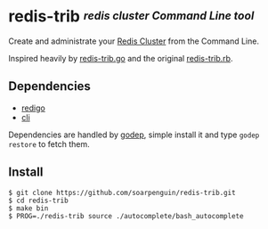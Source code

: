 # **redis-trib** <sup><sub>_redis cluster Command Line tool_</sub></sup>

Create and administrate your [Redis Cluster][cluster-tutorial] from the Command Line.

Inspired heavily by [redis-trib.go][] and the original [redis-trib.rb][].

## Dependencies

* [redigo][]
* [cli][]

Dependencies are handled by [godep][], simple install it and type `godep restore` to fetch them.

## Install

```console
$ git clone https://github.com/soarpenguin/redis-trib.git
$ cd redis-trib
$ make bin
$ PROG=./redis-trib source ./autocomplete/bash_autocomplete
```


[cluster-tutorial]: http://redis.io/topics/cluster-tutorial
[redis-trib.go]: https://github.com/badboy/redis-trib.go
[redis-trib.rb]: https://github.com/antirez/redis/blob/unstable/src/redis-trib.rb
[redigo]: https://github.com/garyburd/redigo/
[cli]: https://github.com/codegangsta/cli
[godep]: https://github.com/tools/godep
